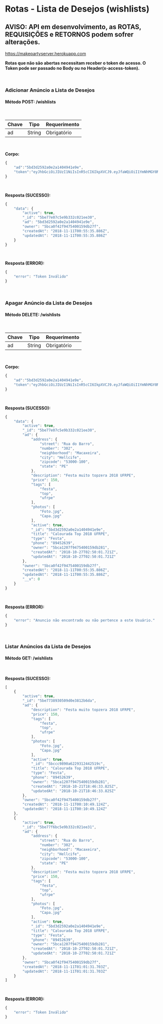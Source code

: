 # Rotas - Lista de Desejos (wishlists)
## AVISO: API em desenvolvimento, as ROTAS, REQUISIÇÕES e RETORNOS podem sofrer alterações.

https://makepartyserver.herokuapp.com

**Rotas que não são abertas necessitam receber o token de acesso. O Token pode ser passado no Body ou no Header(x-access-token).**

<br>

### Adicionar Anúncio a Lista de Desejos
#### Método **POST: /wishlists**

<br>

Chave | Tipo | Requerimento
------|------|-------------
ad | String | Obrigatório

<br>

**Corpo:**
````javascript
{
	"ad":"5bd3d2592a0e2a1404941e9e",
	"token":"eyJhbGciOiJIUzI1NiIsInR5cCI6IkpXVCJ9.eyJfaWQiOiI1YmNhMGY0MmY5NDc1NDAwMTU5ZGIyN2YiLCJ1c2VyIjp7Il9pZCI6IjViY2EwZjQyZjk0NzU0MDAxNTlkYjI3ZSIsImVtYWlsIjoiZmFnbmVyLXNpbHZhQGhvdG1haWwuY29tIn0sImlhdCI6MTU0MTg5MzQzNywiZXhwIjoxNTQxOTc5ODM3fQ.4kzWlNHOxMZO-t2TokN6_vgoYJ6DNkOoxpk7zSZqcc0"
}
````

<br>

**Resposta (SUCESSO):**
````javascript
{
    "data": {
        "active": true,
        "_id": "5be77e07c5e9b332c021ee30",
        "ad": "5bd3d2592a0e2a1404941e9e",
        "owner": "5bca0f42f9475400159db27f",
        "createdAt": "2018-11-11T00:55:35.886Z",
        "updatedAt": "2018-11-11T00:55:35.886Z"
    }
}
````

<br>

**Resposta (ERROR):**
````javascript
{
    "error": "Token Inválido"
}
````

<br>

### Apagar Anúncio da Lista de Desejos
#### Método **DELETE: /wishlists**

<br>

Chave | Tipo | Requerimento
------|------|-------------
ad | String | Obrigatório

<br>

**Corpo:**
````javascript
{
	"ad":"5bd3d2592a0e2a1404941e9e",
	"token":"eyJhbGciOiJIUzI1NiIsInR5cCI6IkpXVCJ9.eyJfaWQiOiI1YmNhMGY0MmY5NDc1NDAwMTU5ZGIyN2YiLCJ1c2VyIjp7Il9pZCI6IjViY2EwZjQyZjk0NzU0MDAxNTlkYjI3ZSIsImVtYWlsIjoiZmFnbmVyLXNpbHZhQGhvdG1haWwuY29tIn0sImlhdCI6MTU0MTg5MzQzNywiZXhwIjoxNTQxOTc5ODM3fQ.4kzWlNHOxMZO-t2TokN6_vgoYJ6DNkOoxpk7zSZqcc0"
}
````

<br>

**Resposta (SUCESSO):**
````javascript
{
    "data": {
        "active": true,
        "_id": "5be77e07c5e9b332c021ee30",
        "ad": {
            "address": {
                "street": "Rua do Barro",
                "number": "302",
                "neighborhood": "Macaxeira",
                "city": "Hellcife",
                "zipcode": "53000-100",
                "state": "PE"
            },
            "description": "Festa muito topzera 2018 UFRPE",
            "price": 150,
            "tags": [
                "festa",
                "top",
                "ufrpe"
            ],
            "photos": [
                "Foto.jpg",
                "Capa.jpg"
            ],
            "active": true,
            "_id": "5bd3d2592a0e2a1404941e9e",
            "title": "Calourada Top 2018 UFRPE",
            "type": "Festa",
            "phone": "89452639",
            "owner": "5bca1207f9475400159db281",
            "createdAt": "2018-10-27T02:50:01.721Z",
            "updatedAt": "2018-10-27T02:50:01.721Z"
        },
        "owner": "5bca0f42f9475400159db27f",
        "createdAt": "2018-11-11T00:55:35.886Z",
        "updatedAt": "2018-11-11T00:55:35.886Z",
        "__v": 0
    }
}
````

<br>

**Resposta (ERROR):**
````javascript
{
    "error": "Anuncio não encontrado ou não pertence a este Usuário."
}
````

<br>

### Listar Anúncios da Lista de Desejos
#### Método **GET: /wishlists**

<br>

**Resposta (SUCESSO):**
````javascript
[
    {
        "active": true,
        "_id": "5be7738930509d0e3812b6da",
        "ad": {
            "description": "Festa muito topzera 2018 UFRPE",
            "price": 150,
            "tags": [
                "festa",
                "top",
                "ufrpe"
            ],
            "photos": [
                "Foto.jpg",
                "Capa.jpg"
            ],
            "active": true,
            "_id": "5bccc9890a6229312442519c",
            "title": "Calourada Top 2018 UFRPE",
            "type": "Festa",
            "phone": "89452639",
            "owner": "5bca1207f9475400159db281",
            "createdAt": "2018-10-21T18:46:33.825Z",
            "updatedAt": "2018-10-21T18:46:33.825Z"
        },
        "owner": "5bca0f42f9475400159db27f",
        "createdAt": "2018-11-11T00:10:49.124Z",
        "updatedAt": "2018-11-11T00:10:49.124Z"
    },
    {
        "active": true,
        "_id": "5be77f6bc5e9b332c021ee31",
        "ad": {
            "address": {
                "street": "Rua do Barro",
                "number": "302",
                "neighborhood": "Macaxeira",
                "city": "Hellcife",
                "zipcode": "53000-100",
                "state": "PE"
            },
            "description": "Festa muito topzera 2018 UFRPE",
            "price": 150,
            "tags": [
                "festa",
                "top",
                "ufrpe"
            ],
            "photos": [
                "Foto.jpg",
                "Capa.jpg"
            ],
            "active": true,
            "_id": "5bd3d2592a0e2a1404941e9e",
            "title": "Calourada Top 2018 UFRPE",
            "type": "Festa",
            "phone": "89452639",
            "owner": "5bca1207f9475400159db281",
            "createdAt": "2018-10-27T02:50:01.721Z",
            "updatedAt": "2018-10-27T02:50:01.721Z"
        },
        "owner": "5bca0f42f9475400159db27f",
        "createdAt": "2018-11-11T01:01:31.703Z",
        "updatedAt": "2018-11-11T01:01:31.703Z"
    }
]
````

<br>

**Resposta (ERROR):**
````javascript
{
    "error": "Token Inválido"
}
````
